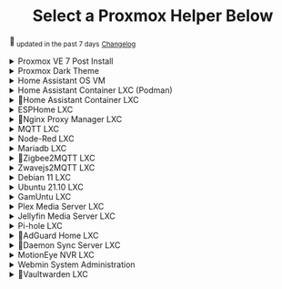 <h1 align="center" id="heading"> Select a Proxmox Helper Below </h1>



🔸<sub> updated in the past 7 days</sub> <sub> [Changelog](https://github.com/tteck/Proxmox/blob/main/CHANGELOG.MD) </sub>


<details>
<summary markdown="span">Proxmox VE 7 Post Install</summary>
 
<p align="center"><img src="https://github.com/home-assistant/brands/blob/master/core_integrations/proxmoxve/icon.png?raw=true" height="100"/></p>

<h1 align="center" id="heading"> Proxmox VE 7 Post Install </h1>

This script will Disable the Enterprise Repo, Add & Enable the No-Subscription Repo, Add & Disable Test Repo (repo's can be enabled/disabled via the UI in Repositories) 
and attempt the *No-Nag* fix. 
 
Run the following in the Proxmox Shell. ⚠️ **PVE7 ONLY**

```yaml
bash -c "$(wget -qLO - https://raw.githubusercontent.com/tteck/Proxmox/main/misc/post_install.sh)"
```

It's recommended to update Proxmox after running this script, before adding any VM/CT.

____________________________________________________________________________________________ 

</details>


<details>
<summary markdown="span">Proxmox Dark Theme</summary>
 
<p align="center"><img src="https://camo.githubusercontent.com/f6f33a09f8c1207dfb3dc1cbd754c2f3393562c11b1c999751ad9a91a656834a/68747470733a2f2f692e696d6775722e636f6d2f536e6c437948462e706e67" height="100"/></p>

<h1 align="center" id="heading"> Proxmox Discord Dark Theme </h1>

A dark theme for the Proxmox Web UI by [Weilbyte](https://github.com/Weilbyte/PVEDiscordDark)
 
Run the following in the Proxmox Shell.

```yaml
bash <(curl -s https://raw.githubusercontent.com/Weilbyte/PVEDiscordDark/master/PVEDiscordDark.sh ) install
```

To uninstall the theme, simply run the script with the `uninstall` command.

____________________________________________________________________________________________ 

</details>


<details>
<summary markdown="span">Home Assistant OS VM</summary>
 
<p align="center"><img src="https://avatars.githubusercontent.com/u/13844975?s=200&amp;v=4" alt="@home-assistant" width="100" height="100"/></p>
 
<h1 align="center" id="heading"> Home Assistant OS VM </h1>

To create a new Proxmox Home Assistant OS VM, run the following in the Proxmox Shell

```yaml
bash -c "$(wget -qLO - https://raw.githubusercontent.com/tteck/Proxmox/main/vm/haos_vm.sh)"
```
<h3 align="center" id="heading">⚡ Default Settings:  4GB RAM - 32GB Storage - 2vCPU ⚡</h3>
 
After the script completes, click on the VM, then on the **_Summary_** tab to find the VM IP.

**Home Assistant Interface - IP:8123**

____________________________________________________________________________________________ 
 
</details>



<details>
<summary markdown="span"> Home Assistant Container LXC (Podman) </summary>
 
<p align="center"><img src="https://heise.cloudimg.io/width/223/q50.png-lossy-50.webp-lossy-50.foil1/_www-heise-de_/imgs/18/2/5/8/2/8/1/0/podman_logo-670078d7ea1d15a6.png" width="100" height="100"/>
<img src="https://avatars.githubusercontent.com/u/13844975?s=200&amp;v=4" alt="@home-assistant" width="100" height="100"/><img/><img src="https://raw.githubusercontent.com/SelfhostedPro/Yacht/master/readme_media/Yacht_logo_1_dark.png" height="80"/><img/></p>
 
<h1 align="center" id="heading"> Podman Home Assistant Container LXC </h1>
To create a new Proxmox Podman Home Assistant Container, run the following in the Proxmox Shell. 

 ([What is Podman?](https://youtu.be/lkg5QJsoCCQ))

```yaml
bash -c "$(wget -qLO - https://raw.githubusercontent.com/tteck/Proxmox/main/ct/podman_ha_container.sh)"
```
<h3 align="center" id="heading">⚡ Default Settings:  2GB RAM - 8GB Storage - 2vCPU ⚡</h3>
 
After the script completes, If you're dissatisfied with the default settings, click on the LXC, then on the **_Resources_** tab and change the settings to what you desire. Changes are immediate.

**Home Assistant Interface - IP:8123**
 
**Yacht Interface - IP:8000**

⚙️ **Path to HA /config**
```yaml
/var/lib/containers/storage/volumes/hass_config/_data
 ```
⚙️ **To edit the HA configuration.yaml**
 
Run in the LXC console
```yaml
nano /var/lib/containers/storage/volumes/hass_config/_data/configuration.yaml
```
Save and exit the editor with “Ctrl+O”, “Enter” and “Ctrl+X”

⚙️ **Import Data From a Existing Home Assistant LXC to a Podman Home Assistant LXC**

Run in the Proxmox Shell
```yaml
bash -c "$(wget -qLO - https://raw.githubusercontent.com/tteck/Proxmox/main/misc/ha-copy-data-podman.sh)"
 ```

⚙️ **To allow USB device passthrough:**
 
Run in the Proxmox Shell. (**replace `106` with your LXC ID**)
```yaml
bash -c "$(wget -qLO - https://raw.githubusercontent.com/tteck/Proxmox/main/misc/usb-passthrough.sh)" -s 106
```
 
Reboot the LXC to apply the changes

⚙️ **To Install HACS:**

Run in the LXC console
```yaml
bash -c "$(wget -qLO - https://raw.githubusercontent.com/tteck/Proxmox/main/misc/podman_hacs.sh)"
```
After install, reboot Home Assistant and **clear browser cache** then Add HACS integration.

⚙️ **To Update Home Assistant:**

Run in the LXC console
```yaml
./update.sh
```
⚙️ **Initial Yacht Login**

**username** 
 ```yaml
 admin@yacht.local
 ```
 **password** 
 ```yaml
 pass
 ```

____________________________________________________________________________________________ 
</details>


<details>
<summary markdown="span"> 🔸Home Assistant Container LXC </summary>
 
<p align="center"><img src="https://www.docker.com/sites/default/files/d8/2019-07/vertical-logo-monochromatic.png" alt="Docker Logos | Docker" width="100" height="100"/>
<img src="https://avatars.githubusercontent.com/u/13844975?s=200&amp;v=4" alt="@home-assistant" width="100" height="100"/><img src="https://avatars1.githubusercontent.com/u/22225832?s=400&amp;v=4" alt="GitHub - portainer/portainer-docs: Portainer documentation" width="100" height="100"/></p>

<h1 align="center" id="heading"> Home Assistant Container LXC </h1>
<h3 align="center" id="heading"> With ZFS Filesystem Support </h3> 
To create a new Proxmox Home Assistant Container, run the following in the Proxmox Shell.
 
```yaml
bash -c "$(wget -qLO - https://raw.githubusercontent.com/tteck/Proxmox/main/ct/homeassistant.sh)"
```
 
<h3 align="center" id="heading">⚡ Default Settings:  2GB RAM - 8GB Storage - 2vCPU ⚡</h3>
 
After the script completes, If you're dissatisfied with the default settings, click on the LXC, then on the **_Resources_** tab and change the settings to what you desire. Changes are immediate.

**Home Assistant Interface - IP:8123**

**Portainer Interface - IP:9000**

⚙️ **Path to HA /config**
```yaml
/var/lib/docker/volumes/hass_config/_data
 ```
⚙️ **To Edit the HA configuration.yaml** (Recommend Using Webmin System Administration)
 
Run in the LXC console
```yaml
nano /var/lib/docker/volumes/hass_config/_data/configuration.yaml
```
Save and exit the editor with “Ctrl+O”, “Enter” and “Ctrl+X”

⚙️ **Import Data From a Existing Home Assistant LXC to another Home Assistant LXC**

Run in the Proxmox Shell
```yaml
bash -c "$(wget -qLO - https://raw.githubusercontent.com/tteck/Proxmox/main/misc/ha-copy-data.sh)"
 ```

⚙️ **To Allow USB Device Passthrough:**
 
Run in the Proxmox Shell. (**replace `106` with your LXC ID**)
```yaml
bash -c "$(wget -qLO - https://raw.githubusercontent.com/tteck/Proxmox/main/misc/usb-passthrough.sh)" -s 106
```
 
Reboot the LXC to apply the changes


⚙️ **To Install HACS:**

Run in the LXC console
```yaml
bash -c "$(wget -qLO - https://raw.githubusercontent.com/tteck/Proxmox/main/misc/hacs.sh)"
```
After install, reboot Home Assistant and **clear browser cache** then Add HACS integration.


⚙️ [**Update Menu**](https://raw.githubusercontent.com/tteck/Proxmox/main/misc/images/update-menu.png)

Run in the LXC console
```yaml
./update
```
⚙️ **Migrate to the latest Update Menu**

Run in the LXC console
```yaml
bash -c "$(wget -qLO - https://raw.githubusercontent.com/tteck/Proxmox/main/misc/latest-update-menu.sh)"
```
 
____________________________________________________________________________________________ 
</details>




<details>
<summary markdown="span">ESPHome LXC</summary>
 
<p align="center"><img src="https://github.com/home-assistant/brands/blob/master/core_integrations/esphome/dark_icon@2x.png?raw=true" height="100"/></p>

<h1 align="center" id="heading"> ESPHome LXC Container </h1>

To create a new Proxmox ESPHome LXC Container, run the following in the Proxmox Shell.

```yaml
bash -c "$(wget -qLO - https://raw.githubusercontent.com/tteck/Proxmox/main/ct/esphome_container.sh)"
```

<h3 align="center" id="heading">⚡ Default Settings:  1GB RAM - 4GB Storage - 2vCPU ⚡</h3>
 
**ESPHome Interface - IP:6052**

⚙️ **To Update ESPHome**

Run in the LXC console
```yaml
pip3 install esphome --upgrade
```

____________________________________________________________________________________________ 
 
</details>



<details>
<summary markdown="span"> 🔸Nginx Proxy Manager LXC </summary>
 
<p align="center"><img src="https://nginxproxymanager.com/logo.png" alt="hero" height="100"/></p>


<h1 align="center" id="heading"> Nginx Proxy Manager LXC Container </h1>

To create a new Proxmox Nginx Proxy Manager LXC Container, run the following in the Proxmox Shell.

```yaml
 bash -c "$(wget -qLO - https://raw.githubusercontent.com/tteck/Proxmox/main/ct/nginx-proxy-manager.sh)"
```
<h3 align="center" id="heading">⚡ Default Settings:  1GB RAM - 3GB Storage - 1vCPU ⚡</h3>

____________________________________________________________________________________
 
Forward port `80` and `443` from your router to your Nginx Proxy Manager LXC IP.

Add the following to your `configuration.yaml` in Home Assistant.
```yaml
 http:
  use_x_forwarded_for: true
  trusted_proxies:
    - 192.168.100.27 ###(Nginx Proxy Manager LXC IP)###
```

**Nginx Proxy Manager Interface - IP:81**
 
⚙️ **Initial Login**

**username** 
 ```yaml
 admin@example.com
 ```
 **password** 
 ```yaml
 changeme
 ```
⚙️ **To Update Nginx Proxy Manager**

Run in the LXC console
```yaml
bash -c "$(wget -qLO - https://raw.githubusercontent.com/tteck/Proxmox/main/misc/npm_update.sh)"
```

 ____________________________________________________________________________________________ 

</details>

<details>
<summary markdown="span"> MQTT LXC</summary>
 
<p align="center"><img src="https://mosquitto.org/images/mosquitto-text-side-28.png" height="75"/></p>


<h1 align="center" id="heading"> MQTT LXC Container </h1>

To create a new Proxmox MQTT LXC Container, run the following in the Proxmox Shell.

```yaml
bash -c "$(wget -qLO - https://raw.githubusercontent.com/tteck/Proxmox/main/ct/mqtt.sh)"
```

<h3 align="center" id="heading">⚡ Default Settings:  512MiB RAM - 2GB Storage - 1vCPU ⚡</h3>
 
Mosquitto comes with a password file generating utility called mosquitto_passwd.
```yaml
sudo mosquitto_passwd -c /etc/mosquitto/passwd <usr>
```
Password: < password >

Create a configuration file for Mosquitto pointing to the password file we have just created.
```yaml
sudo nano /etc/mosquitto/conf.d/default.conf
```
This will open an empty file. Paste the following into it.
```yaml
allow_anonymous false
persistence true
password_file /etc/mosquitto/passwd
listener 1883
```
Save and exit the text editor with "Ctrl+O", "Enter" and "Ctrl+X".

Now restart Mosquitto server.
```yaml
sudo systemctl restart mosquitto
```

⚙️ **To Update MQTT:**

Run in the LXC console
```yaml
apt update && apt upgrade -y
```

____________________________________________________________________________________________ 
 
</details>

<details>
<summary markdown="span"> Node-Red LXC </summary>
 
<p align="center"><img src="https://github.com/home-assistant/brands/blob/master/custom_integrations/nodered/icon.png?raw=true" height="100"/></p>

<h1 align="center" id="heading"> Node-Red LXC Container </h1>
 

To create a new Proxmox Node-RED LXC Container, run the following in the Proxmox Shell.

```yaml
bash -c "$(wget -qLO - https://raw.githubusercontent.com/tteck/Proxmox/main/ct/node-red.sh)"
```

<h3 align="center" id="heading">⚡ Default Settings:  1GB RAM - 4GB Storage - 1vCPU ⚡</h3>
 
**Node-Red Interface - IP:1880**
 
⚙️ **To Restart Node-Red:**

Run in the LXC console
```yaml
node-red-restart
```

⚙️ **To Update Node-Red:**

Run in the LXC console (Restart after update)
```yaml
npm install -g --unsafe-perm node-red
```

⚙️ **To Install Node-Red Themes** ⚠️ **Backup your flows before running this script!!**

Run in the LXC console
```yaml
bash -c "$(wget -qLO - https://raw.githubusercontent.com/tteck/Proxmox/main/misc/node-red-themes.sh)"
```

____________________________________________________________________________________________ 
 
</details>

<details>
<summary markdown="span"> Mariadb LXC </summary>
 
<p align="center"><img src="https://mariadb.com/wp-content/webp-express/webp-images/doc-root/wp-content/themes/sage/dist/images/mariadb-logo-white.png.webp" alt="MariaDB"/><img src="https://raw.githubusercontent.com/tteck/Proxmox/main/misc/images/adminer_logo-cl.png" height="60"></p>

<h1 align="center" id="heading"> Mariadb LXC Container </h1>

To create a new Proxmox Mariadb LXC Container, run the following in the Proxmox Shell.
 
```yaml
bash -c "$(wget -qLO - https://raw.githubusercontent.com/tteck/Proxmox/main/ct/mariadb.sh)"
```

<h3 align="center" id="heading">⚡ Default Settings:  1GB RAM - 4GB Storage - 1vCPU ⚡</h3>
 
To enable MariaDB to listen to remote connections, you need to edit your defaults file. To do this, open the console in your MariaDB lxc:
```yaml
nano /etc/mysql/my.cnf
```
Un-comment `port =3306`
Save and exit the editor with "Ctrl+O", "Enter" and "Ctrl+X".

```yaml
nano /etc/mysql/mariadb.conf.d/50-server.cnf
```
Comment `bind-address  = 127.0.0.1`
Save and exit the editor with "Ctrl+O", "Enter" and "Ctrl+X".

For new MariaDB installations, the next step is to run the included security script. This script changes some of the less secure default options. We will use it to block remote root logins and to remove unused database users.

Run the security script:
```yaml
sudo mysql_secure_installation
```
Enter current password for root (enter for none): `enter`
 
Switch to unix_socket authentication [Y/n] `y` 
 
Change the root password? [Y/n] `n` 
 
Remove anonymous users? [Y/n] `y` 
 
Disallow root login remotely? [Y/n] `y` 
 
Remove test database and access to it? [Y/n] `y` 
 
Reload privilege tables now? [Y/n] `y` 

We will create a new account called admin with the same capabilities as the root account, but configured for password authentication. 
```yaml
sudo mysql
``` 
Prompt will change to ```MariaDB [(none)]>```

Create a new local admin (Change the username and password to match your preferences)
```yaml
CREATE USER 'admin'@'localhost' IDENTIFIED BY 'password';
```
Give local admin root privileges (Change the username and password to match above)
```yaml
GRANT ALL ON *.* TO 'admin'@'localhost' IDENTIFIED BY 'password' WITH GRANT OPTION;
```

Now, we'll give the user admin root privileges and password-based access that can connect from anywhere on your local area network (LAN), which has addresses in the subnet 192.168.100.0/24. This is an improvement because opening a MariaDB server up to the Internet and granting access to all hosts is bad practice.. Change the **_username_**, **_password_** and **_subnet_** to match your preferences:
```yaml
GRANT ALL ON *.* TO 'admin'@'192.168.100.%' IDENTIFIED BY 'password' WITH GRANT OPTION;
```
Flush the privileges to ensure that they are saved and available in the current session:
```yaml
FLUSH PRIVILEGES;
```
Following this, exit the MariaDB shell:
```yaml
exit
```
Log in as the new database user you just created:
```yaml
mysql -u admin -p
```
Create a new database:
```yaml
CREATE DATABASE homeassistant;
```
Following this, exit the MariaDB shell:
```yaml
exit
```
⚠️ Reboot the lxc 

Checking status.
```yaml
sudo systemctl status mariadb
``` 
Change the recorder: `db_url:` in your HA configuration.yaml
 
Example: `mysql://admin:password@192.168.100.26:3306/homeassistant?charset=utf8mb4`
 
⚙️ **To Update Mariadb:**

Run in the LXC console
```yaml
apt update && apt upgrade -y
```
⚙️ [**Adminer**](https://raw.githubusercontent.com/tteck/Proxmox/main/misc/images/adminer.png) (formerly phpMinAdmin) is a full-featured database management tool
 
 `http://your-mariadb-lxc-ip/adminer/`

____________________________________________________________________________________________ 

</details>

<details>
<summary markdown="span"> 🔸Zigbee2MQTT LXC </summary>
 
<p align="center"><img src="https://github.com/Koenkk/zigbee2mqtt/blob/master/images/logo.png?raw=true" alt="logo.png" width="100" height="100"/></p>


<h1 align="center" id="heading">Zigbee2MQTT LXC Container</h1>

To create a new Proxmox Zigbee2MQTT LXC Container, run the following in the Proxmox Shell.

```yaml
bash -c "$(wget -qLO - https://raw.githubusercontent.com/tteck/Proxmox/main/ct/zigbee2mqtt.sh)"
```
<h3 align="center" id="heading">⚡ Default Settings:  1GB RAM - 4GB Storage - 2vCPU ⚡</h3>

 
⚙️ **Determine the location of your adapter**
 
Run in the LXC console
```yaml
ls -l /dev/serial/by-id
```
Example Output: ```lrwxrwxrwx 1 root root 13 Jun 19 17:30 usb-1a86_USB_Serial-if00-port0 -> ../../ttyUSB0```


⚙️ ⚠️ **Before you start Zigbee2MQTT you need to edit the [configuration.yaml](https://www.zigbee2mqtt.io/guide/configuration/)**
 
Run in the LXC console
```yaml
nano /opt/zigbee2mqtt/data/configuration.yaml
```

Save and exit the editor with “Ctrl+O”, “Enter” and “Ctrl+X”

Example:
```yaml
frontend:
  port: 9442
homeassistant: true
permit_join: false
mqtt:
  base_topic: zigbee2mqtt
  server: 'mqtt://192.168.86.224:1883'
  user: usr
  password: pwd
  keepalive: 60
  reject_unauthorized: true
  version: 4
serial:
  port: /dev/serial/by-id/usb-1a86_USB_Serial-if00-port0
  #adapter: deconz            #(uncomment for ConBee II)
advanced:
  pan_id: GENERATE
  network_key: GENERATE
  channel: 20
```
⚙️ **Zigbee2MQTT can be started after completing the configuration**
 
Run in the LXC console
```yaml
cd /opt/zigbee2mqtt
npm start
```
⚙️ **To update Zigbee2MQTT**
 
Run in the LXC console
 ```yaml
bash /opt/zigbee2mqtt/update.sh
 ```
⚙️ **Import Data From a Existing Zigbee2MQTT LXC to another Zigbee2MQTT LXC**

Run in the Proxmox Shell
```yaml
bash -c "$(wget -qLO - https://raw.githubusercontent.com/tteck/Proxmox/main/misc/z2m-copy-data.sh)"
 ```

____________________________________________________________________________________________ 

</details>

<details>
<summary markdown="span"> Zwavejs2MQTT LXC </summary>
 
<p align="center"><img src="https://github.com/home-assistant/brands/blob/master/core_integrations/zwave/icon.png?raw=true" height="100"/></p>

<h1 align="center" id="heading"> Zwavejs2MQTT LXC Container </h1>

To create a new Proxmox Zwavejs2MQTT LXC Container, run the following in the Proxmox Shell.

```yaml
bash -c "$(wget -qLO - https://raw.githubusercontent.com/tteck/Proxmox/main/ct/zwavejs2mqtt_container.sh)"
```
<h3 align="center" id="heading">⚡ Default Settings:  1GB RAM - 4GB Storage - 2vCPU ⚡</h3>

**Zwavejs2MQTT Interface - IP:8091**


____________________________________________________________________________________________ 

</details>

<details>
<summary markdown="span"> Debian 11 LXC </summary>
 
<p align="center"><img src="https://www.debian.org/Pics/debian-logo-1024x576.png" alt="Debian" height="100"/></p>

<h1 align="center" id="heading"> Debian 11 LXC Container </h1>

To create a new Proxmox Debian 11 (curl. sudo, auto login) LXC Container, run the following in the Proxmox Shell.

```yaml
bash -c "$(wget -qLO - https://raw.githubusercontent.com/tteck/Proxmox/main/ct/debian.sh)"
```

<h3 align="center" id="heading">⚡ Default Settings:  512MiB RAM - 2GB Storage - 1vCPU ⚡</h3>

After the script completes, If you're dissatisfied with the default settings, click on the LXC, then on the **_Resources_** tab and change the settings to what you desire. Changes are immediate.

⚙️ **To Update Debian 11**

Run in the LXC console
```yaml
apt update && apt upgrade -y
```

____________________________________________________________________________________________ 

</details>


<details>
<summary markdown="span"> Ubuntu 21.10 LXC </summary>
 
<p align="center"><img src="https://assets.ubuntu.com/v1/29985a98-ubuntu-logo32.png" alt="Ubuntu" height="100"/></p>

<h1 align="center" id="heading"> Ubuntu 21.10 LXC Container </h1>

To create a new Proxmox Ubuntu 21.10 (curl. sudo, auto login) LXC Container, run the following in the Proxmox Shell.

```yaml
bash -c "$(wget -qLO - https://raw.githubusercontent.com/tteck/Proxmox/main/ct/ubuntu.sh)"
```

<h3 align="center" id="heading">⚡ Default Settings:  512MiB RAM - 2GB Storage - 1vCPU ⚡</h3>

After the script completes, If you're dissatisfied with the default settings, click on the LXC, then on the **_Resources_** tab and change the settings to what you desire. Changes are immediate.

⚙️ **To Update Ubuntu 21.10**

Run in the LXC console
```yaml
apt update && apt upgrade -y
```

____________________________________________________________________________________________ 

</details>

<details>
<summary markdown="span"> GamUntu LXC</summary>
 <p align="center"><img src="https://raw.githubusercontent.com/tteck/Proxmox/main/misc/images/gamuntu1.png" alt="GamUntu" height="100"/></p>
<h1 align="center" id="heading"> GamUntu LXC Container </h1>

GamUntu is Ubuntu 21.10, Docker, Docker Compose, ZFS Support, USB Passthrough, Webmin System Administration and Hardware Acceleration all baked in!

To create a new Proxmox GamUntuLXC Container, run the following in the Proxmox Shell.

```yaml
bash -c "$(wget -qLO - https://raw.githubusercontent.com/tteck/Proxmox/main/ct/gamuntu_container.sh)"
```
<h3 align="center" id="heading">⚡ Default Settings:  2GB RAM - 8GB Storage - 2vCPU ⚡</h3>
 
After the script completes, If you're dissatisfied with the default settings, click on the LXC, then on the **_Resources_** tab and change the settings to what you desire. Changes are immediate.

⚙️ **To Update GamUntu**

Run in the LXC console
```yaml
apt update && apt upgrade -y
```

____________________________________________________________________________________________ 

</details>

<details>
<summary markdown="span"> Plex Media Server LXC </summary>

<p align="center"><img src="https://github.com/home-assistant/brands/blob/master/core_integrations/plex/icon.png?raw=true" height="100"/></p>

<h1 align="center" id="heading"> Plex Media Server LXC </h1>
<h3 align="center" id="heading"> With Hardware Acceleration Support </h3> 
To create a new Proxmox Plex Media Server LXC, run the following in the Proxmox Shell.

```yaml
bash -c "$(wget -qLO - https://raw.githubusercontent.com/tteck/Proxmox/main/ct/plex_container.sh)"
```
<h3 align="center" id="heading">⚡ Default Settings:  2GB RAM - 8GB Storage - 2vCPU ⚡</h3>

After the script completes, If you're dissatisfied with the default settings, click on the LXC, then on the **_Resources_** tab and change the settings to what you desire. Changes are immediate.

**Plex Media Server Interface - IP:32400/web**

⚙️ **To Update Plex Media Server:**

Run in the LXC console
```yaml
apt update && apt upgrade -y
```
⚙️ **Import Data From a Existing Plex Media Server LXC to another Plex Media Server LXC**

Run in the Proxmox Shell
```yaml
bash -c "$(wget -qLO - https://raw.githubusercontent.com/tteck/Proxmox/main/misc/pms-copy-data.sh)"
 ```

____________________________________________________________________________________________ 

</details>

<details>
<summary markdown="span"> Jellyfin Media Server LXC </summary>
<p align="center"><img src="https://github.com/home-assistant/brands/blob/master/core_integrations/jellyfin/icon.png?raw=true" height="100"/></p>
<h1 align="center" id="heading"> Jellyfin Media Server LXC </h1>

To create a new Proxmox Jellyfin Media Server LXC, run the following in the Proxmox Shell.

```yaml
bash -c "$(wget -qLO - https://raw.githubusercontent.com/tteck/Proxmox/main/ct/jellyfin_container.sh)"
```
<h3 align="center" id="heading">⚡ Default Settings:  2GB RAM - 8GB Storage - 2vCPU ⚡</h3>

After the script completes, If you're dissatisfied with the default settings, click on the LXC, then on the **_Resources_** tab and change the settings to what you desire. Changes are immediate.

**Jellyfin Media Server Interface - IP:8096**

⚙️ **To Update Jellyfin Media Server**

Run in the LXC console
```yaml
apt update && apt upgrade -y
```
____________________________________________________________________________________________ 

</details>

<details>
<summary markdown="span">Pi-hole LXC</summary>
 
<p align="center"><img src="https://github.com/home-assistant/brands/blob/master/core_integrations/pi_hole/icon.png?raw=true" height="100"/></p>

<h1 align="center" id="heading"> Pi-hole LXC </h1>

To create a new Proxmox Pi-hole LXC, run the following in the Proxmox Shell.

```yaml
bash -c "$(wget -qLO - https://raw.githubusercontent.com/tteck/Proxmox/main/ct/pihole_container.sh)"
```
<h3 align="center" id="heading">⚡ Default Settings:  512MiB RAM - 2GB Storage - 1vCPU ⚡</h3>
 
⚙️ **To set your password:**
 
Run in the LXC console

```yaml
pihole -a -p
```
⚙️ **To Update Pi-hole:**

```yaml
Update from the Pi-hole UI
```

____________________________________________________________________________________________ 

</details>

 
 
<details>
<summary markdown="span"> 🔸AdGuard Home LXC</summary>
 
<p align="center"><img src="https://github.com/home-assistant/brands/blob/master/core_integrations/adguard/icon.png?raw=true" height="100"/></p>

<h1 align="center" id="heading"> AdGuard Home LXC </h1>

To create a new Proxmox AdGuard Home LXC, run the following in the Proxmox Shell.

```yaml
bash -c "$(wget -qLO - https://raw.githubusercontent.com/tteck/Proxmox/main/ct/adguard.sh)"
```

<h3 align="center" id="heading">⚡ Default Settings:  512MiB RAM - 2GB Storage - 1vCPU ⚡</h3>
 
**AdGuard Home Setup Interface - IP:3000  (After Setup use only IP)**
 
 <sub>(For the Home Assistant Integration, use port `80` not `3000`)</sub>

⚙️ **To Update Adguard**

```yaml
Update from the Adguard UI
```
__________________________________________________________________________________________ 

</details>

<details>
<summary markdown="span"> 🔸Daemon Sync Server LXC</summary>
 
<p align="center"><img src="https://external-content.duckduckgo.com/iu/?u=https%3A%2F%2Fimg.informer.com%2Ficons_mac%2Fpng%2F128%2F350%2F350335.png&f=1&nofb=1" height="100"/></p>

<h1 align="center" id="heading"> Daemon Sync Server LXC </h1>

Sync files from app to server, share photos & videos, back up your data and stay secure inside local network.

To create a new Proxmox Daemon Sync Server LXC, run the following in the Proxmox Shell.

```yaml
bash -c "$(wget -qLO - https://raw.githubusercontent.com/tteck/Proxmox/main/ct/daemonsync.sh)"
```

<h3 align="center" id="heading">⚡ Default Settings:  512MiB RAM - 8GB Storage - 1vCPU ⚡</h3>
 
**Daemon Sync Server Interface - IP:8084**
 
[Android App](https://play.google.com/store/apps/details?id=com.discsoft.daemonsync)
 
[iPhone App](https://itunes.apple.com/us/app/daemon-sync/id992411172) 
__________________________________________________________________________________________ 

</details>
 
<details>
<summary markdown="span"> MotionEye NVR LXC </summary>
 
<p align="center"><img src="https://github.com/home-assistant/brands/blob/master/core_integrations/motioneye/icon.png?raw=true" height="100"/></p>

<h1 align="center" id="heading"> MotionEye NVR LXC </h1>

To create a new Proxmox MotionEye NVR LXC, run the following in the Proxmox Shell.

```
bash -c "$(wget -qLO - https://raw.githubusercontent.com/tteck/Proxmox/main/ct/motioneye_container.sh)"
```

<h3 align="center" id="heading">⚡ Default Settings:  2GB RAM - 8GB Storage - 2vCPU ⚡</h3>

After the script completes, If you're dissatisfied with the default settings, click on the LXC, then on the **_Resources_** tab and change the settings to what you desire. Changes are immediate.

**MotionEye Interface - IP:8765**

⚙️ **Initial Login**

**username** 
 `admin`
 
 **password** 
 
 
⚙️ **To Update MotionEye**
 
Run in the LXC console
 ```yaml
pip install motioneye --upgrade
```

____________________________________________________________________________________________ 

</details>

<details>
<summary markdown="span">Webmin System Administration</summary>
 
<p align="center"><img src="https://github.com/webmin/webmin/blob/master/images/webmin-blue.png?raw=true" height="100"/></p>

<h1 align="center" id="heading"> Webmin System Administration </h1>

To Install Webmin System Administration [(Screenshot)](https://raw.githubusercontent.com/tteck/Proxmox/main/misc/images/file-manager.png), ⚠️ run the following in the LXC console.

```yaml
bash -c "$(wget -qLO - https://raw.githubusercontent.com/tteck/Proxmox/main/misc/webmin.sh)"
```

If you prefer to manage all aspects of your Proxmox LXC from a graphical interface instead of the command line interface, Webmin might be right for you.

Benefits include automatic daily security updates, backup and restore, file manager with editor, web control panel, and preconfigured system monitoring with optional email alerts.



**Webmin Interface - https:// IP:10000 (https)**

⚙️ **Initial Login**

**username** 
 `root`
 
 **password** 
 `root`
 
⚙️ **To Update Webmin**

```yaml
Update from the Webmin UI
```
⚙️ **To Uninstall Webmin**
```yaml
bash /etc/webmin/uninstall.sh
```
___________________________________________________________________________________________ 

</details>

<details>
<summary markdown="span"> 🔸Vaultwarden LXC</summary>
 
<p align="center"><img src="https://raw.githubusercontent.com/dani-garcia/vaultwarden/main/resources/vaultwarden-icon-white.svg" width="100" height="100"/></p>

<h1 align="center" id="heading"> Vaultwarden LXC </h1>

To create a new Proxmox Vaultwarden LXC, run the following in the Proxmox Shell.

```
bash -c "$(wget -qLO - https://raw.githubusercontent.com/tteck/Proxmox/main/ct/vault_container.sh)"
```
⚠️Vaultwarden needs to be behind a proxy (Nginx Proxy Manager) to obtain HTTPS and to allow clients to connect.

It builds from source, which takes time and resources. After the installation, resources can be set to Normal Settings. 

Expect 30+ minute install time.
<h3 align="center" id="heading">⚡ Normal Settings:  512Mib RAM - 8GB Storage - 1vCPU ⚡</h3>

[Clients](https://bitwarden.com/download/)
 
**Vaultwarden Interface - IP:8000**

⚙️ **To Update Vaultwarden**

Run in the LXC console
```yaml
bash -c "$(wget -qLO - https://raw.githubusercontent.com/tteck/Proxmox/main/misc/vaultwarden-update.sh)"
```

____________________________________________________________________________________________ 

</details>
